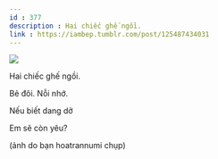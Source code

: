 ```yaml
---
id : 377
description : Hai chiếc ghế ngồi.
link : https://iambep.tumblr.com/post/125487434031
---
```


![](https://64.media.tumblr.com/f35001b7d1f6ea06f811d1df88ec4385/tumblr_nsc3zkhq381u3a9rjo1_1280.png)

Hai chiếc ghế ngồi.

Bẻ đôi. Nỗi nhớ.

Nếu biết dang dở

Em sẽ còn yêu?

(ảnh do bạn hoatrannumi chụp)